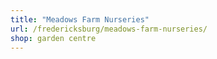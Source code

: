 ```yaml
---
title: "Meadows Farm Nurseries"
url: /fredericksburg/meadows-farm-nurseries/
shop: garden centre
---
```

